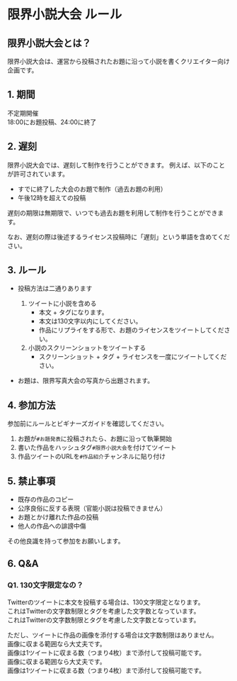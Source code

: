# 限界小説大会 ルール

## 限界小説大会とは？

限界小説大会は、運営から投稿されたお題に沿って小説を書くクリエイター向け企画です。

## 1. 期間

不定期開催      
18:00にお題投稿、24:00に終了

## 2. 遅刻

限界小説大会では、遅刻して制作を行うことができます。 例えば、以下のことが許可されています。

- すでに終了した大会のお題で制作（過去お題の利用）
- 午後12時を超えての投稿

遅刻の期限は無期限で、いつでも過去お題を利用して制作を行うことができます。

なお、遅刻の際は後述するライセンス投稿時に「遅刻」という単語を含めてください。

## 3. ルール

- 投稿方法は二通りあります
  1. ツイートに小説を含める
     - 本文 + タグになります。
     - 本文は130文字以内にしてください。
     - 作品にリプライをする形で、お題のライセンスをツイートしてください。
  2. 小説のスクリーンショットをツイートする
     - スクリーンショット + タグ + ライセンスを一度にツイートしてください。

- お題は、限界写真大会の写真から出題されます。

## 4. 参加方法

参加前にルールとビギナーズガイドを確認してください。

1. お題が`#お題発表`に投稿されたら、お題に沿って執筆開始
2. 書いた作品をハッシュタグ`#限界小説大会`を付けてツイート
3. 作品ツイートのURLを`#作品紹介`チャンネルに貼り付け

## 5. 禁止事項

- 既存の作品のコピー
- 公序良俗に反する表現（官能小説は投稿できません）
- お題とかけ離れた作品の投稿
- 他人の作品への誹謗中傷

その他良識を持って参加をお願いします。

## 6. Q&A

### Q1. 130文字限定なの？

Twitterのツイートに本文を投稿する場合は、130文字限定となります。     
これはTwitterの文字数制限とタグを考慮した文字数となっています。     
これはTwitterの文字数制限とタグを考慮した文字数となっています。

ただし、ツイートに作品の画像を添付する場合は文字数制限はありません。       
画像に収まる範囲なら大丈夫です。       
画像は1ツイートに収まる数（つまり4枚）まで添付して投稿可能です。       
画像に収まる範囲なら大丈夫です。       
画像は1ツイートに収まる数（つまり4枚）まで添付して投稿可能です。